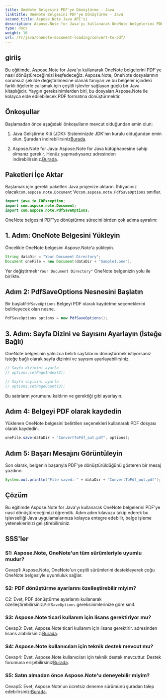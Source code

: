 ```yaml
---
title: OneNote Belgesini PDF'ye Dönüştürme - Java
linktitle: OneNote Belgesini PDF'ye Dönüştürme - Java
second_title: Aspose.Note Java API'si
description: Aspose.Note for Java'yı kullanarak OneNote belgelerini PDF'ye nasıl dönüştüreceğinizi öğrenin. Bu adım adım kılavuzla belge işleme yeteneklerinizi geliştirin.
type: docs
weight: 16
url: /tr/java/onenote-document-loading/convert-to-pdf/
---
```

## giriiş

Bu eğitimde, Aspose.Note for Java'yı kullanarak OneNote belgelerini PDF'ye nasıl dönüştüreceğimizi keşfedeceğiz. Aspose.Note, OneNote dosyalarının sorunsuz şekilde değiştirilmesine olanak tanıyan ve bu belgeler içindeki farklı öğelerle çalışmak için çeşitli işlevler sağlayan güçlü bir Java kitaplığıdır. Yaygın gereksinimlerden biri, bu dosyaları Aspose.Note ile kolayca elde edilebilecek PDF formatına dönüştürmektir.

## Önkoşullar

Başlamadan önce aşağıdaki önkoşulların mevcut olduğundan emin olun:

1.  Java Geliştirme Kiti (JDK): Sisteminizde JDK'nın kurulu olduğundan emin olun. Şuradan indirebilirsiniz[Burada](https://www.oracle.com/java/technologies/javase-jdk15-downloads.html).

2.  Aspose.Note for Java: Aspose.Note for Java kütüphanesine sahip olmanız gerekir. Henüz yapmadıysanız adresinden indirebilirsiniz.[Burada](https://releases.aspose.com/note/java/).

## Paketleri İçe Aktar

Başlamak için gerekli paketleri Java projenize aktarın. İhtiyacınız olacak`com.aspose.note.Document` Ve`com.aspose.note.PdfSaveOptions` sınıflar.

```java
import java.io.IOException;
import com.aspose.note.Document;
import com.aspose.note.PdfSaveOptions;
```

OneNote belgesini PDF'ye dönüştürme sürecini birden çok adıma ayıralım:

## 1. Adım: OneNote Belgesini Yükleyin

Öncelikle OneNote belgesini Aspose.Note'a yükleyin.

```java
String dataDir = "Your Document Directory";
Document oneFile = new Document(dataDir + "Sample1.one");
```

 Yer değiştirmek`"Your Document Directory"` OneNote belgenizin yolu ile birlikte.

## Adım 2: PdfSaveOptions Nesnesini Başlatın

 Bir başlat`PdfSaveOptions` Belgeyi PDF olarak kaydetme seçeneklerini belirleyecek olan nesne.

```java
PdfSaveOptions options = new PdfSaveOptions();
```

## 3. Adım: Sayfa Dizini ve Sayısını Ayarlayın (İsteğe Bağlı)

OneNote belgesinin yalnızca belirli sayfalarını dönüştürmek istiyorsanız isteğe bağlı olarak sayfa dizinini ve sayısını ayarlayabilirsiniz.

```java
// Sayfa dizinini ayarla
// options.setPageIndex(2);

// Sayfa sayısını ayarla
// options.setPageCount(3);
```

Bu satırların yorumunu kaldırın ve gerektiği gibi ayarlayın.

## Adım 4: Belgeyi PDF olarak kaydedin

Yüklenen OneNote belgesini belirtilen seçenekleri kullanarak PDF dosyası olarak kaydedin.

```java
oneFile.save(dataDir + "ConvertToPdf_out.pdf", options);
```

## Adım 5: Başarı Mesajını Görüntüleyin

Son olarak, belgenin başarıyla PDF'ye dönüştürüldüğünü gösteren bir mesaj yazdırın.

```java
System.out.println("File saved: " + dataDir + "ConvertToPdf_out.pdf");
```

## Çözüm

Bu eğitimde Aspose.Note for Java'yı kullanarak OneNote belgelerini PDF'ye nasıl dönüştüreceğimizi öğrendik. Adım adım kılavuzu takip ederek bu işlevselliği Java uygulamalarınıza kolayca entegre edebilir, belge işleme yeteneklerinizi geliştirebilirsiniz.

## SSS'ler

### S1: Aspose.Note, OneNote'un tüm sürümleriyle uyumlu mudur?

Cevap1: Aspose.Note, OneNote'un çeşitli sürümlerini destekleyerek çoğu OneNote belgesiyle uyumluluk sağlar.

### S2: PDF dönüştürme ayarlarını özelleştirebilir miyim?

 C2: Evet, PDF dönüştürme ayarlarını kullanarak özelleştirebilirsiniz.`PdfSaveOptions` gereksinimlerinize göre sınıf.

### S3: Aspose.Note ticari kullanım için lisans gerektiriyor mu?

 Cevap3: Evet, Aspose.Note ticari kullanım için lisans gerektirir. adresinden lisans alabilirsiniz.[Burada](https://purchase.aspose.com/buy).

### S4: Aspose.Note kullanıcıları için teknik destek mevcut mu?

 Cevap4: Evet, Aspose.Note kullanıcıları için teknik destek mevcuttur. Destek forumuna erişebilirsiniz[Burada](https://forum.aspose.com/c/note/28).

### S5: Satın almadan önce Aspose.Note'u deneyebilir miyim?

Cevap5: Evet, Aspose.Note'un ücretsiz deneme sürümünü şuradan talep edebilirsiniz:[Burada](https://releases.aspose.com/).
